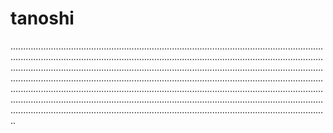 # tanoshi
......................................................................................................................................................................................................................................................................................................................................................................................................................................................................................................................................................................................................................................................................................................................................................................................................................................................................................................